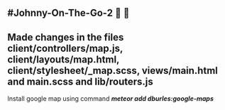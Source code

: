 #Johnny-On-The-Go-2 :toilet: :taxi:
--
Made changes in the files **client/controllers/map.js**, **client/layouts/map.html**, **client/stylesheet/_map.scss**, **views/main.html and main.scss** and **lib/routers.js**
--
Install google map using command **_meteor add dburles:google-maps_**
